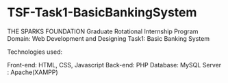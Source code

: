 # TSF-Task1-BasicBankingSystem
THE SPARKS FOUNDATION
Graduate Rotational Internship Program
Domain: Web Development and Designing
Task1: Basic Banking System

Technologies used:

Front-end: HTML, CSS, Javascript
Back-end: PHP
Database: MySQL
Server : Apache(XAMPP)
